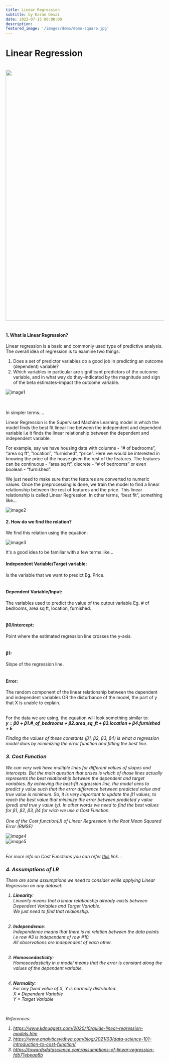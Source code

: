 ```yaml
---
title: Linear Regression 
subtitle: by Karan Desai
date: 2022-07-15 00:00:00
description: 
featured_image: '/images/demo/demo-square.jpg'
---
```



# Linear Regression
<br/>

<img src="/images/Posts/Linear_Regression/img0.png" width="800"/>  
<br/><br/>

#### 1. What is Linear Regression?
Linear regression is a basic and commonly used type of predictive analysis.  The overall idea of regression is to examine two things:
1. Does a set of predictor variables do a good job in predicting an outcome (dependent) variable?
2. Which variables in particular are significant predictors of the outcome variable, and in what way do they–indicated by the magnitude and sign of the beta estimates–impact the outcome variable. 


![image1](/images/Posts/Linear_Regression/img1.png)

<br/><br/>
In simpler terms....


Linear Regression is the Supervised Machine Learning model in which the model finds the best fit linear line between the independent and dependent variable i.e it finds the linear relationship between the dependent and independent variable.

For example, say we have housing data with columns  - “# of bedrooms”, “area sq ft”, “location”, “furnished”, “price”. Here we would be interested in knowing the price of the house given the rest of the features. The features can be continuous - “area sq ft”, discrete - “# of bedrooms” or even boolean - “furnished”. 

We just need to make sure that the features are converted to numeric values. Once the preprocessing is done, we train the model to find a linear relationship between the rest of features and the price. This linear relationship is called Linear Regression. In other terms, “best fit”, something like...

![image2](/images/Posts/Linear_Regression/img2.png)


#### 2. How do we find the relation?<br/>
We find this relation using the equation:

![image3](/images/Posts/Linear_Regression/img3.png)




It's a good idea to be familiar with a few terms like…

#### Independent Variable/Target variable:
Is the variable that we want to predict Eg. Price.
<br/><br/>

#### Dependent Variable/Input: 
The variables used to predict the value of the output variable Eg. # of bedrooms, area sq ft, location, furnished.
<br/><br/>
#### β0/Intercept: 
Point where the estimated regression line crosses the y-axis.
<br/><br/>
#### β1: 
Slope of the regression line.
<br/><br/>
#### Error:
The random component of the linear relationship between the dependent and independent variables OR 
the disturbance of the model, the part of y that X is unable to explain. 
<br/><br/>



For the data we are using, the equation will look something similar to:<br/>
<em>**y = β0 +  β1.#_of_bedrooms  + β2.area_sq_ft + β3.location  + β4.furnished + E**<em>

Finding the values of these constants (β1, β2, β3, β4) is what a regression model does by minimizing the error function and fitting the best line.
    
### 3. Cost Function<br/>

We can very well have multiple lines for different values of slopes and intercepts. But the main question that arises is which of those lines actually represents the best relationship between the dependent and target variables.
By achieving the best-fit regression line, the model aims to predict y value such that the error difference between predicted value and true value is minimum. So, it is very important to update the β1 values, to reach the best value that minimize the error between predicted y value (pred) and true y value (y). In other words we need to find the best values for β1, β2, β3, β4 for wich we use a Cost Function. <br><br>
One of the Cost function(J) of Linear Regression is the Root Mean Squared Error (RMSE)
    
![image4](/images/Posts/Linear_Regression/img4.png)<br/>
![image5](/images/Posts/Linear_Regression/img5.png)<br/><br/>
    
For more info on Cost Functions you can refer [this](https://www.simplilearn.com/tutorials/machine-learning-tutorial/cost-function-in-machine-learning#:~:text=For%20the%20Linear%20regression%20model,minimum%20of%20these%20error%20values) link.
:<br>

### 4. Assumptions of LR
    
There are some assumptions we need to consider while applying Linear Regression on any dataset:

1. **Linearity**: <br>
    Linearity means that a linear relationship already exists between Dependent Variables and Target Variable.<br>
    We just need to find that relaionship.<br><br>
    
    
2. **Independence**:<br>
    Independence means that there is no relation between the data points i.e row #3 is independent of row #10.<br>
    All observations are independent of each other.<br><br>
    
3. **Homoscedasticity**:<br>
    Homoscedasticity in a model means that the error is constant along the values of the dependent variable.<br><br>

    
4. **Normality**: <br>
    For any fixed value of X, Y is normally distributed.<br>
    X = Dependent Variable<br>
    Y = Target Variable
    
 
 
 <br/>

References:<br/>

1. https://www.kdnuggets.com/2020/10/guide-linear-regression-models.htm<br/>
2. https://www.analyticsvidhya.com/blog/2021/03/data-science-101-introduction-to-cost-function/<br>
3. https://towardsdatascience.com/assumptions-of-linear-regression-fdb71ebeaa8b<br/>